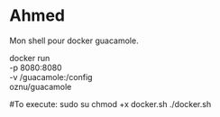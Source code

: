 # Ahmed
Mon shell pour docker guacamole.

docker run \
  -p 8080:8080 \
  -v /guacamole:/config \
  oznu/guacamole

#To execute:
sudo su
chmod +x docker.sh
./docker.sh
